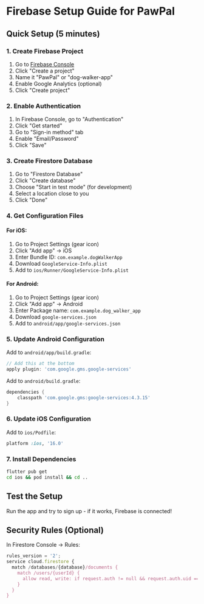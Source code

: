 # Firebase Setup Guide for PawPal

## Quick Setup (5 minutes)

### 1. Create Firebase Project
1. Go to [Firebase Console](https://console.firebase.google.com/)
2. Click "Create a project"
3. Name it "PawPal" or "dog-walker-app"
4. Enable Google Analytics (optional)
5. Click "Create project"

### 2. Enable Authentication
1. In Firebase Console, go to "Authentication"
2. Click "Get started"
3. Go to "Sign-in method" tab
4. Enable "Email/Password"
5. Click "Save"

### 3. Create Firestore Database
1. Go to "Firestore Database"
2. Click "Create database"
3. Choose "Start in test mode" (for development)
4. Select a location close to you
5. Click "Done"

### 4. Get Configuration Files

#### For iOS:
1. Go to Project Settings (gear icon)
2. Click "Add app" → iOS
3. Enter Bundle ID: `com.example.dogWalkerApp`
4. Download `GoogleService-Info.plist`
5. Add to `ios/Runner/GoogleService-Info.plist`

#### For Android:
1. Go to Project Settings (gear icon)
2. Click "Add app" → Android
3. Enter Package name: `com.example.dog_walker_app`
4. Download `google-services.json`
5. Add to `android/app/google-services.json`

### 5. Update Android Configuration
Add to `android/app/build.gradle`:
```gradle
// Add this at the bottom
apply plugin: 'com.google.gms.google-services'
```

Add to `android/build.gradle`:
```gradle
dependencies {
    classpath 'com.google.gms:google-services:4.3.15'
}
```

### 6. Update iOS Configuration
Add to `ios/Podfile`:
```ruby
platform :ios, '16.0'
```

### 7. Install Dependencies
```bash
flutter pub get
cd ios && pod install && cd ..
```

## Test the Setup
Run the app and try to sign up - if it works, Firebase is connected!

## Security Rules (Optional)
In Firestore Console → Rules:
```javascript
rules_version = '2';
service cloud.firestore {
  match /databases/{database}/documents {
    match /users/{userId} {
      allow read, write: if request.auth != null && request.auth.uid == userId;
    }
  }
}
``` 